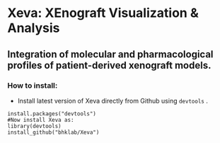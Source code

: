 # Xeva: XEnograft Visualization & Analysis
## Integration of molecular and pharmacological profiles of patient-derived xenograft models.

### How to install: 

- Install latest version of Xeva directly from Github using `devtools` . 
```
install.packages("devtools") 
#Now install Xeva as:
library(devtools)
install_github("bhklab/Xeva")
```
